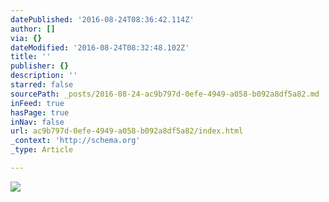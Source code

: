```yaml
---
datePublished: '2016-08-24T08:36:42.114Z'
author: []
via: {}
dateModified: '2016-08-24T08:32:48.102Z'
title: ''
publisher: {}
description: ''
starred: false
sourcePath: _posts/2016-08-24-ac9b797d-0efe-4949-a058-b092a8df5a82.md
inFeed: true
hasPage: true
inNav: false
url: ac9b797d-0efe-4949-a058-b092a8df5a82/index.html
_context: 'http://schema.org'
_type: Article

---
```

![](https://the-grid-user-content.s3-us-west-2.amazonaws.com/09f8f746-06c1-4b65-ac03-435a16830b71.jpg)
